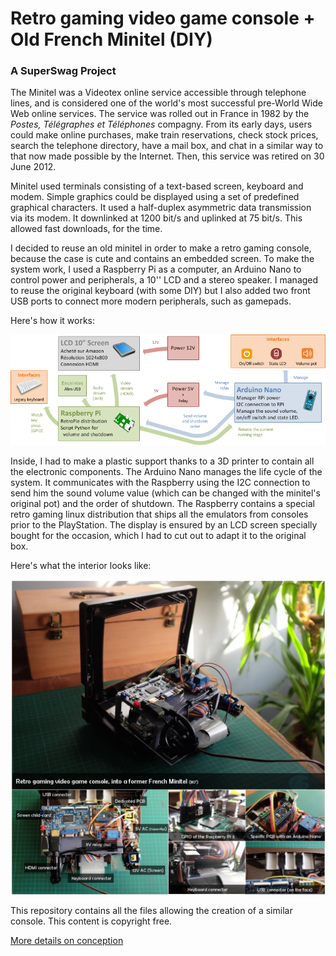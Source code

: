 # Retro gaming video game console + Old French Minitel (DIY)
### A SuperSwag Project

The Minitel was a Videotex online service accessible through telephone lines, and is considered one of the world's most successful pre-World Wide Web online services. The service was rolled out in France in 1982 by the *Postes, Télégraphes et Téléphones* compagny. From its early days, users could make online purchases, make train reservations, check stock prices, search the telephone directory, have a mail box, and chat in a similar way to that now made possible by the Internet. Then, this service was retired on 30 June 2012.

Minitel used terminals consisting of a text-based screen, keyboard and modem. Simple graphics could be displayed using a set of predefined graphical characters. It used a half-duplex asymmetric data transmission via its modem. It downlinked at 1200 bit/s and uplinked at 75 bit/s. This allowed fast downloads, for the time.

I decided to reuse an old minitel in order to make a retro gaming console, because the case is cute and contains an embedded screen. To make the system work, I used a Raspberry Pi as a computer, an Arduino Nano to control power and peripherals, a 10'' LCD and a stereo speaker. I managed to reuse the original keyboard (with some DIY) but I also added two front USB ports to connect more modern peripherals, such as gamepads.

Here's how it works:

[![Functionnal](https://github.com/rbello/Minitel-Raspberry-Retro-gaming/raw/master/Doc/Functionnal_schema.png)](https://github.com/rbello/Minitel-Raspberry-Retro-gaming/raw/master/Doc/Functionnal_schema.png)

Inside, I had to make a plastic support thanks to a 3D printer to contain all the electronic components. The Arduino Nano manages the life cycle of the system. It communicates with the Raspberry using the I2C connection to send him the sound volume value (which can be changed with the minitel's original pot) and the order of shutdown. The Raspberry contains a special retro gaming linux distribution that ships all the emulators from consoles prior to the PlayStation. The display is ensured by an LCD screen specially bought for the occasion, which I had to cut out to adapt it to the original box.

Here's what the interior looks like:

[![Electric Routes](https://github.com/rbello/Minitel-Raspberry-Retro-gaming/raw/master/Doc/InternalComponents.jpg)](https://github.com/rbello/Minitel-Raspberry-Retro-gaming/raw/master/Doc/InternalComponents.jpg)

This repository contains all the files allowing the creation of a similar console. This content is copyright free.

[More details on conception](http://blog.evolya.fr/index.php?post/2017/DIY-Minitel-Retro-Gaming-Console-Raspberry-Arduino)


